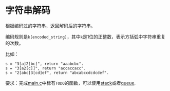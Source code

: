 # 字符串解码

根据编码过的字符串，返回解码后的字符串。

编码规则是`k[encoded_string]`，其中`k`是1位的正整数，表示方括弧中字符串重复的次数。

比如：

~~~
s = "3[a]2[bc]", return "aaabcbc".
s = "3[a2[c]]", return "accaccacc".
s = "2[abc]3[cd]ef", return "abcabccdcdcdef".
~~~

要求：完成[main.c](./main.c)中标有`TODO`的函数，可以使用[stack](../stack)或者[queue](../queue).
